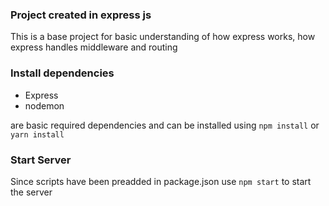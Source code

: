 ### Project created in express js

This is a base project for basic understanding of how express works, how express handles middleware and
routing

### Install dependencies

- Express
- nodemon

are basic required dependencies and can be installed using `npm install` or `yarn install`

### Start Server

Since scripts have been preadded in package.json
use `npm start` to start the server
